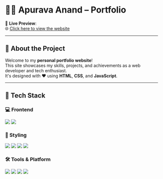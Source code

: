 # 👨‍💻 Apurava Anand – Portfolio

🚀 **Live Preview**:  
🌐 [Click here to view the website](https://apuravaanand.github.io/Portfolio/)

---

## 📁 About the Project

Welcome to my **personal portfolio website**!  
This site showcases my skills, projects, and achievements as a web developer and tech enthusiast.  
It's designed with ❤️ using **HTML**, **CSS**, and **JavaScript**.

---

## 🧰 Tech Stack

### 💻 Frontend
<p>
  <img src="https://img.shields.io/badge/HTML5-E44D26?style=for-the-badge&logo=html5&logoColor=white&labelColor=black" />
  <img src="https://img.shields.io/badge/JavaScript-F7DF1E?style=for-the-badge&logo=javascript&logoColor=black&labelColor=black" />
</p>

### 🎨 Styling
<p>
  <img src="https://img.shields.io/badge/CSS3-1572B6?style=for-the-badge&logo=css3&logoColor=white&labelColor=black" />
  <img src="https://img.shields.io/badge/Flexbox-2965f1?style=for-the-badge&logo=css3&logoColor=white&labelColor=black" />
  <img src="https://img.shields.io/badge/Grid-2965f1?style=for-the-badge&logo=css3&logoColor=white&labelColor=black" />
  <img src="https://img.shields.io/badge/Responsive Design-00C853?style=for-the-badge&logo=responsive-design&logoColor=white&labelColor=black" />
</p>

### 🛠️ Tools & Platform
<p>
  <img src="https://img.shields.io/badge/VSCode-007ACC?style=for-the-badge&logo=visual-studio-code&logoColor=white&labelColor=black" />
  <img src="https://img.shields.io/badge/Git-F05032?style=for-the-badge&logo=git&logoColor=white&labelColor=black" />
  <img src="https://img.shields.io/badge/GitHub-181717?style=for-the-badge&logo=github&logoColor=white&labelColor=black" />
  <img src="https://img.shields.io/badge/Live Server-FF5722?style=for-the-badge&logo=visual-studio-code&logoColor=white&labelColor=black" />
</p>
